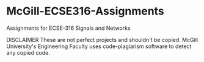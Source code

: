 # McGill-ECSE316-Assignments
Assignments for ECSE-316 Signals and Networks

DISCLAIMER
These are not perfect projects and shouldn't be copied.
McGill University's Engineering Faculty uses code-plagiarism software to detect any copied code.
